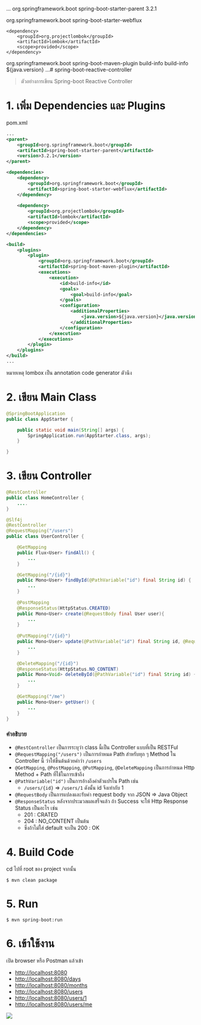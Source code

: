 ...
<parent>
    <groupId>org.springframework.boot</groupId>
    <artifactId>spring-boot-starter-parent</artifactId>
    <version>3.2.1</version>
</parent>

<dependencies>
    <dependency>
        <groupId>org.springframework.boot</groupId>
        <artifactId>spring-boot-starter-webflux</artifactId>
    </dependency>
    
    <dependency>
        <groupId>org.projectlombok</groupId>
        <artifactId>lombok</artifactId>
        <scope>provided</scope>
    </dependency>
</dependencies>

<build>
    <plugins>
        <plugin>
            <groupId>org.springframework.boot</groupId>
            <artifactId>spring-boot-maven-plugin</artifactId>
            <executions>        
                <execution>            
                    <id>build-info</id>            
                    <goals>                
                        <goal>build-info</goal>            
                    </goals>        
                    <configuration>                
                        <additionalProperties>                    
                            <java.version>${java.version}</java.version>                                   
                        </additionalProperties>            
                    </configuration>        
                </execution>    
            </executions>
        </plugin>
    </plugins>
</build>
...# spring-boot-reactive-controller

> ตัวอย่างการเขียน Spring-boot Reactive Controller 

# 1. เพิ่ม Dependencies และ Plugins

pom.xml 
``` xml
...
<parent>
    <groupId>org.springframework.boot</groupId>
    <artifactId>spring-boot-starter-parent</artifactId>
    <version>3.2.1</version>
</parent>

<dependencies>
    <dependency>
        <groupId>org.springframework.boot</groupId>
        <artifactId>spring-boot-starter-webflux</artifactId>
    </dependency>
    
    <dependency>
        <groupId>org.projectlombok</groupId>
        <artifactId>lombok</artifactId>
        <scope>provided</scope>
    </dependency>
</dependencies>

<build>
    <plugins>
        <plugin>
            <groupId>org.springframework.boot</groupId>
            <artifactId>spring-boot-maven-plugin</artifactId>
            <executions>        
                <execution>            
                    <id>build-info</id>            
                    <goals>                
                        <goal>build-info</goal>            
                    </goals>        
                    <configuration>                
                        <additionalProperties>                    
                            <java.version>${java.version}</java.version>                                   
                        </additionalProperties>            
                    </configuration>        
                </execution>    
            </executions>
        </plugin>
    </plugins>
</build>
...
```

หมายเหตุ lombox เป็น annotation code generator ตัวนึง

# 2. เขียน Main Class 

``` java
@SpringBootApplication
public class AppStarter {

    public static void main(String[] args) {
        SpringApplication.run(AppStarter.class, args);
    }

}
```

# 3. เขียน Controller
``` java
@RestController
public class HomeController {
    ....
}

@Slf4j
@RestController
@RequestMapping("/users")
public class UserController {

    @GetMapping
    public Flux<User> findAll() {
        ...
    }

    @GetMapping("/{id}")
    public Mono<User> findById(@PathVariable("id") final String id) {
        ...
    }
    
    @PostMapping
    @ResponseStatus(HttpStatus.CREATED)
    public Mono<User> create(@RequestBody final User user){
        ...
    }
    
    @PutMapping("/{id}")
    public Mono<User> update(@PathVariable("id") final String id, @RequestBody final User user){
        ...
    }

    @DeleteMapping("/{id}")
    @ResponseStatus(HttpStatus.NO_CONTENT)
    public Mono<Void> deleteById(@PathVariable("id") final String id) {
        ...
    }

    @GetMapping("/me")
    public Mono<User> getUser() {
        ...
    }
}
```

### คำอธิบาย 

- `@RestController` เป็นการระบุว่า class นี้เป็น Controller แบบที่เป็น RESTFul
- `@RequestMapping("/users")` เป็นการกำหนด Path สำหรับทุก ๆ Method ใน Controller นี้ ว่าให้ขึ้นต้นด้วยคำว่า `/users`
- `@GetMapping`, `@PostMapping`, `@PutMapping`, `@DeleteMapping` เป็นการกำหนด Http Method + Path ที่ใช้ในการเข้าถึง 
- `@PathVariable("id")` เป็นการอ้างถึงค่าตัวแปรใน Path เช่น
    - `/users/{id}` => `/users/1` ดังนั้น id จึงเท่ากับ 1
- `@RequestBody` เป็นการแปลงและรับค่า request body จาก JSON => Java Object     
- `@ResponseStatus` หลังจากประมวลผลเสร็จแล้ว ถ้า Success จะให้ Http Response Status เป็นอะไร เช่น 
   - 201 : CRATED
   - 204 : NO_CONTENT เป็นต้น 
   - ซึ่งถ้าไม่ใส่ default จะเป็น 200 : OK 


# 4. Build Code
cd ไปที่ root ของ project จากนั้น  
``` shell 
$ mvn clean package
```

# 5. Run 
``` shell 
$ mvn spring-boot:run
```

# 6. เข้าใช้งาน

เปิด browser หรือ Postman แล้วเข้า 

- [http://localhost:8080](http://localhost:8080)
- [http://localhost:8080/days](http://localhost:8080/days)
- [http://localhost:8080/months](http://localhost:8080/months)
- [http://localhost:8080/users](http://localhost:8080/users)
- [http://localhost:8080/users/1](http://localhost:8080/users/1)
- [http://localhost:8080/users/me](http://localhost:8080/users/me)

![](./result.png)

